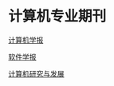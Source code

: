 # 计算机专业期刊

[计算机学报](http://cjc.ict.ac.cn/)

[软件学报](http://www.jos.org.cn)

[计算机研究与发展](http://crad.ict.ac.cn/)


